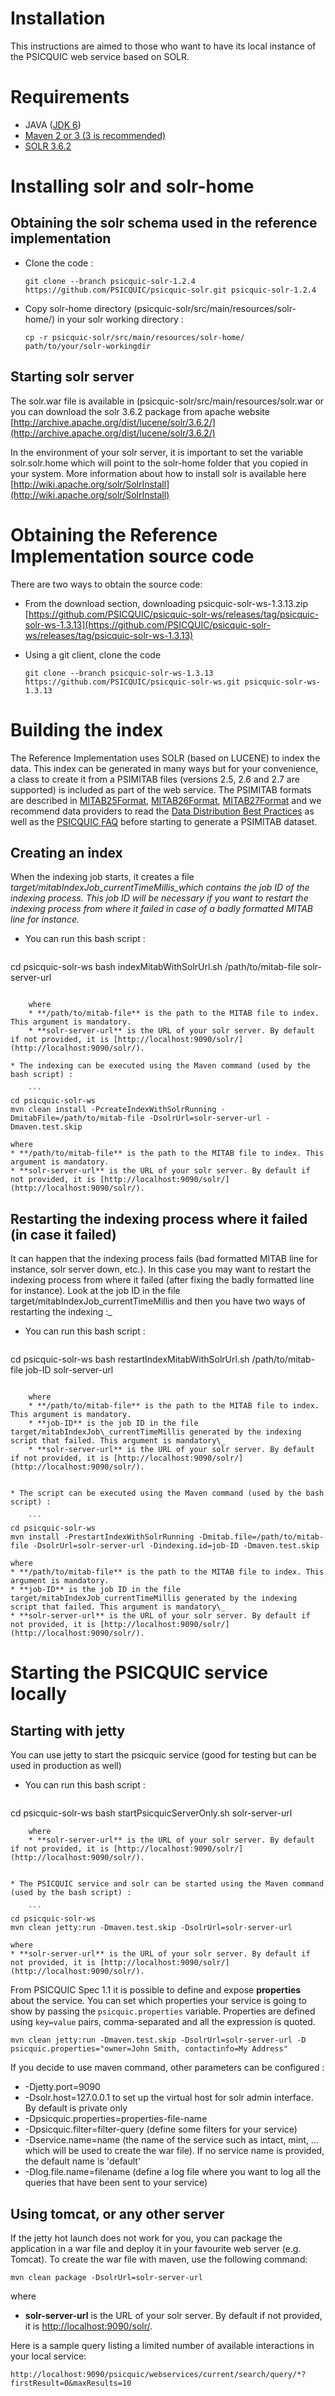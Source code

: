 # Installation

This instructions are aimed to those who want to have its local instance of the PSICQUIC web service based on SOLR.

# Requirements

* JAVA \([JDK 6](http://java.sun.com/javase/downloads/index.jsp)\)
* [Maven 2 or 3 \(3 is recommended\)](http://maven.apache.org)
* [SOLR 3.6.2](http://archive.apache.org/dist/lucene/solr/3.6.2/)

# Installing solr and solr-home

## Obtaining the solr schema used in the reference implementation

* Clone the code :

    `git clone --branch psicquic-solr-1.2.4 https://github.com/PSICQUIC/psicquic-solr.git psicquic-solr-1.2.4`

* Copy solr-home directory (psicquic-solr/src/main/resources/solr-home/) in your solr working directory :

    `cp -r psicquic-solr/src/main/resources/solr-home/ path/to/your/solr-workingdir`

## Starting solr server

The solr.war file is available in (psicquic-solr/src/main/resources/solr.war or you can download the solr 3.6.2 package from apache website [http://archive.apache.org/dist/lucene/solr/3.6.2/](http://archive.apache.org/dist/lucene/solr/3.6.2/)

In the environment of your solr server, it is important to set the variable solr.solr.home which will point to the solr-home folder that you copied in your system. More information about how to install solr is available here [http://wiki.apache.org/solr/SolrInstall](http://wiki.apache.org/solr/SolrInstall)

# Obtaining the Reference Implementation source code

There are two ways to obtain the source code:

* From the download section, downloading psicquic-solr-ws-1.3.13.zip [https://github.com/PSICQUIC/psicquic-solr-ws/releases/tag/psicquic-solr-ws-1.3.13](https://github.com/PSICQUIC/psicquic-solr-ws/releases/tag/psicquic-solr-ws-1.3.13)

* Using a git client, clone the code

  `git clone --branch psicquic-solr-ws-1.3.13 https://github.com/PSICQUIC/psicquic-solr-ws.git psicquic-solr-ws-1.3.13`


# Building the index

The Reference Implementation uses SOLR (based on LUCENE) to index the data. This index can be generated in many ways but for your convenience, a class to create it from a PSIMITAB files (versions 2.5, 2.6 and 2.7 are supported) is included as part of the web service. The PSIMITAB formats are described in [MITAB25Format](MITAB25Format.md), [MITAB26Format](MITAB26Format.md), [MITAB27Format](MITAB27Format.md) and we recommend data providers to read the [Data Distribution Best Practices](DataDistributionBestPractices.md) as well as the [PSICQUIC FAQ](Faq.md) before starting to generate a PSIMITAB dataset.

## Creating an index

When the indexing job starts, it creates a file _target/mitabIndexJob\_currentTimeMillis\_which contains the job ID of the indexing process. This job ID will be necessary if you want to restart the indexing process from where it failed in case of a badly formatted MITAB line for instance._

* You can run this bash script :

    ```
cd psicquic-solr-ws
bash indexMitabWithSolrUrl.sh /path/to/mitab-file solr-server-url
```

    where
    * **/path/to/mitab-file** is the path to the MITAB file to index. This argument is mandatory.
    * **solr-server-url** is the URL of your solr server. By default if not provided, it is [http://localhost:9090/solr/](http://localhost:9090/solr/).

* The indexing can be executed using the Maven command (used by the bash script) :

    ```
cd psicquic-solr-ws
mvn clean install -PcreateIndexWithSolrRunning -DmitabFile=/path/to/mitab-file -DsolrUrl=solr-server-url -Dmaven.test.skip
```

    where
    * **/path/to/mitab-file** is the path to the MITAB file to index. This argument is mandatory.
    * **solr-server-url** is the URL of your solr server. By default if not provided, it is [http://localhost:9090/solr/](http://localhost:9090/solr/).

## Restarting the indexing process where it failed \(in case it failed\)

It can happen that the indexing process fails \(bad formatted MITAB line for instance, solr server down, etc.\). In this case you may want to restart the indexing process from where it failed \(after fixing the badly formatted line for instance\). Look at the job ID in the file target\/mitabIndexJob\_currentTimeMillis and then you have two ways of restarting the indexing :\_

* You can run this bash script :

    ```
cd psicquic-solr-ws
bash restartIndexMitabWithSolrUrl.sh /path/to/mitab-file job-ID solr-server-url
```

    where
    * **/path/to/mitab-file** is the path to the MITAB file to index. This argument is mandatory.
    * **job-ID** is the job ID in the file target/mitabIndexJob\_currentTimeMillis generated by the indexing script that failed. This argument is mandatory\_
    * **solr-server-url** is the URL of your solr server. By default if not provided, it is [http://localhost:9090/solr/](http://localhost:9090/solr/).


* The script can be executed using the Maven command (used by the bash script) :

    ```
cd psicquic-solr-ws
mvn install -PrestartIndexWithSolrRunning -Dmitab.file=/path/to/mitab-file -DsolrUrl=solr-server-url -Dindexing.id=job-ID -Dmaven.test.skip
```

    where
    * **/path/to/mitab-file** is the path to the MITAB file to index. This argument is mandatory.
    * **job-ID** is the job ID in the file target/mitabIndexJob_currentTimeMillis generated by the indexing script that failed. This argument is mandatory\_
    * **solr-server-url** is the URL of your solr server. By default if not provided, it is [http://localhost:9090/solr/](http://localhost:9090/solr/).

# Starting the PSICQUIC service locally

## Starting with jetty

You can use jetty to start the psicquic service (good for testing but can be used in production as well)

* You can run this bash script :

    ```
cd psicquic-solr-ws
bash startPsicquicServerOnly.sh solr-server-url
```
    where
    * **solr-server-url** is the URL of your solr server. By default if not provided, it is [http://localhost:9090/solr/](http://localhost:9090/solr/).


* The PSICQUIC service and solr can be started using the Maven command (used by the bash script) :

    ```
cd psicquic-solr-ws
mvn clean jetty:run -Dmaven.test.skip -DsolrUrl=solr-server-url
```

    where
    * **solr-server-url** is the URL of your solr server. By default if not provided, it is [http://localhost:9090/solr/](http://localhost:9090/solr/).

From PSICQUIC Spec 1.1 it is possible to define and expose **properties** about the service. You can set which properties your service is going to show by passing the `psicquic.properties` variable. Properties are defined using `key=value` pairs, comma-separated and all the expression is quoted.

```
mvn clean jetty:run -Dmaven.test.skip -DsolrUrl=solr-server-url -D psicquic.properties="owner=John Smith, contactinfo=My Address"
```

If you decide to use maven command, other parameters can be configured :

* -Djetty.port=9090
* -Dsolr.host=127.0.0.1 to set up the virtual host for solr admin interface. By default is private only
* -Dpsicquic.properties=properties-file-name
* -Dpsicquic.filter=filter-query (define some filters for your service)
* -Dservice.name=name (the name of the service such as intact, mint, ... which will be used to create the war file). If no service name is provided, the default name is 'default'
* -Dlog.file.name=filename (define a log file where you want to log all the queries that have been sent to your service)

## Using tomcat, or any other server

If the jetty hot launch does not work for you, you can package the application in a war file and deploy it in your favourite web server (e.g. Tomcat).
To create the war file with maven, use the following command:

```
mvn clean package -DsolrUrl=solr-server-url
```

where

* **solr-server-url** is the URL of your solr server. By default if not provided, it is [http://localhost:9090/solr/](http://localhost:9090/solr/).

Here is a sample query listing a limited number of available interactions in  your local service:

```
http://localhost:9090/psicquic/webservices/current/search/query/*?firstResult=0&maxResults=10
```

